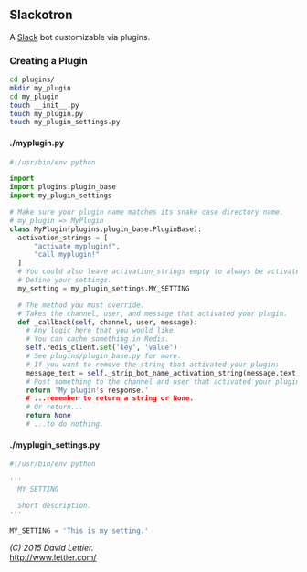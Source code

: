 ## Slackotron

A [Slack](https://api.slack.com/) bot customizable via plugins.

### Creating a Plugin

```bash
cd plugins/
mkdir my_plugin
cd my_plugin
touch __init__.py
touch my_plugin.py
touch my_plugin_settings.py
```

#### ./myplugin.py

```python
#!/usr/bin/env python

import
import plugins.plugin_base
import my_plugin_settings

# Make sure your plugin name matches its snake case directory name.
# my_plugin => MyPlugin
class MyPlugin(plugins.plugin_base.PluginBase):
  activation_strings = [
      "activate myplugin!",
      "call myplugin!"
  ]
  # You could also leave activation_strings empty to always be activated.
  # Define your settings.
  my_setting = my_plugin_settings.MY_SETTING

  # The method you must override.
  # Takes the channel, user, and message that activated your plugin.
  def _callback(self, channel, user, message):
    # Any logic here that you would like.
    # You can cache something in Redis.
    self.redis_client.set('key', 'value')
    # See plugins/plugin_base.py for more.
    # If you want to remove the string that activated your plugin:
    message_text = self._strip_bot_name_activation_string(message.text.lower())
    # Post something to the channel and user that activated your plugin...
    return 'My plugin's response.'
    # ...remember to return a string or None.
    # Or return...
    return None
    # ...to do nothing.
```

#### ./myplugin_settings.py

```python
#!/usr/bin/env python

'''
  MY_SETTING

  Short description.
'''

MY_SETTING = 'This is my setting.'
```


_(C) 2015 David Lettier._  
http://www.lettier.com/
